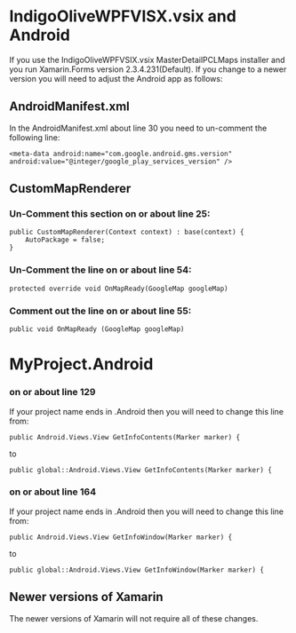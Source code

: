 # IndigoOliveWPFVISX.vsix and Android

If you use the IndigoOliveWPFVSIX.vsix MasterDetailPCLMaps installer and you run Xamarin.Forms version 2.3.4.231(Default).  If you change to a newer version you will need to adjust the Android app as follows:

## AndroidManifest.xml

In the AndroidManifest.xml about line 30 you need to un-comment the following line:

    <meta-data android:name="com.google.android.gms.version" android:value="@integer/google_play_services_version" />

## CustomMapRenderer

### Un-Comment this section on or about line 25:

    public CustomMapRenderer(Context context) : base(context) {
        AutoPackage = false;
    }

### Un-Comment the line on or about line 54:

    protected override void OnMapReady(GoogleMap googleMap)
	
### Comment out the line on or about line 55:

    public void OnMapReady (GoogleMap googleMap)

# MyProject.Android

### on or about line 129

If your project name ends in .Android then you will need to change this line from:

    public Android.Views.View GetInfoContents(Marker marker) {
	
to

    public global::Android.Views.View GetInfoContents(Marker marker) {
	
### on or about line 164

If your project name ends in .Android then you will need to change this line from:

    public Android.Views.View GetInfoWindow(Marker marker) {
	
to

    public global::Android.Views.View GetInfoWindow(Marker marker) {
	

## Newer versions of Xamarin

The newer versions of Xamarin will not require all of these changes.
	
